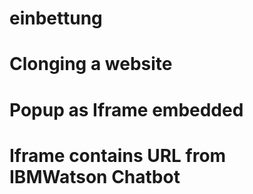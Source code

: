 # einbettung
# Clonging a website
# Popup as Iframe embedded
# Iframe contains URL from IBMWatson Chatbot
